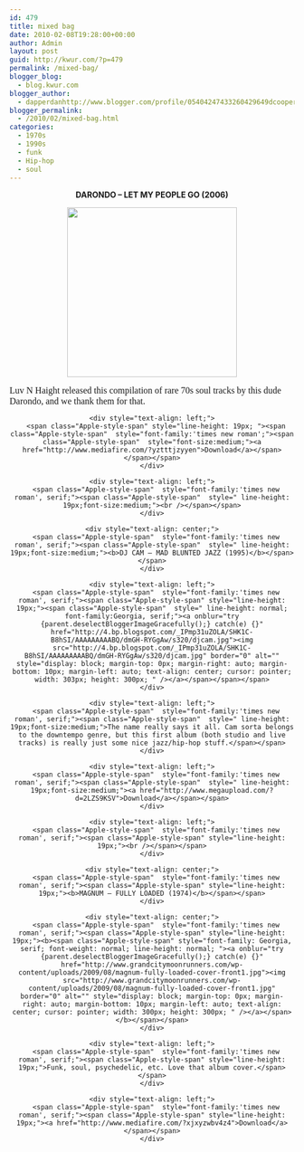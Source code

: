 ```yaml
---
id: 479
title: mixed bag
date: 2010-02-08T19:28:00+00:00
author: Admin
layout: post
guid: http://kwur.com/?p=479
permalink: /mixed-bag/
blogger_blog:
  - blog.kwur.com
blogger_author:
  - dapperdanhttp://www.blogger.com/profile/05404247433260429649dcooper@artsci.wustl.edu
blogger_permalink:
  - /2010/02/mixed-bag.html
categories:
  - 1970s
  - 1990s
  - funk
  - Hip-hop
  - soul
---
```

<div class="pf-content">
  <div style="text-align: center;">
    <span class="Apple-style-span" style="font-weight: bold; ">DARONDO – LET MY PEOPLE GO (2006)</span>
  </div>
  
  <p>
    <a onblur="try {parent.deselectBloggerImageGracefully();} catch(e) {}" href="http://1.bp.blogspot.com/_NaRgOsnNnps/RoZp2swy0rI/AAAAAAAAANo/WuSWonZObxE/s320/darondo.jpg"><img style="display:block; margin:0px auto 10px; text-align:center;cursor:pointer; cursor:hand;width: 300px; height: 300px;" src="http://1.bp.blogspot.com/_NaRgOsnNnps/RoZp2swy0rI/AAAAAAAAANo/WuSWonZObxE/s320/darondo.jpg" border="0" alt="" /></a>
  </p>
  
  <div style="text-align: center;">
    <div style="text-align: left;">
      <span class="Apple-style-span" style="line-height: 19px; "><span class="Apple-style-span"  style="font-family:'times new roman';"><span class="Apple-style-span"  style="font-size:medium;">Luv N Haight released this compilation of rare 70s soul tracks by this dude Darondo, and we thank them for that.</span></span></span>
    </div>
    
    <div style="text-align: left;">
      <span class="Apple-style-span" style="line-height: 19px; "><span class="Apple-style-span"  style="font-family:'times new roman';"><span class="Apple-style-span"  style="font-size:medium;"><a href="http://www.mediafire.com/?yztttjzyyen">Download</a></span></span></span>
    </div>
    
    <div style="text-align: left;">
      <span class="Apple-style-span"  style="font-family:'times new roman', serif;"><span class="Apple-style-span"  style=" line-height: 19px;font-size:medium;"><br /></span></span>
    </div>
    
    <div style="text-align: center;">
      <span class="Apple-style-span"  style="font-family:'times new roman', serif;"><span class="Apple-style-span"  style=" line-height: 19px;font-size:medium;"><b>DJ CAM – MAD BLUNTED JAZZ (1995)</b></span></span>
    </div>
    
    <div style="text-align: left;">
      <span class="Apple-style-span"  style="font-family:'times new roman', serif;"><span class="Apple-style-span" style="line-height: 19px;"><span class="Apple-style-span"  style=" line-height: normal; font-family:Georgia, serif;"><a onblur="try {parent.deselectBloggerImageGracefully();} catch(e) {}" href="http://4.bp.blogspot.com/_IPmp31uZOLA/SHK1C-B8hSI/AAAAAAAAABQ/dmGH-RYGgAw/s320/djcam.jpg"><img src="http://4.bp.blogspot.com/_IPmp31uZOLA/SHK1C-B8hSI/AAAAAAAAABQ/dmGH-RYGgAw/s320/djcam.jpg" border="0" alt="" style="display: block; margin-top: 0px; margin-right: auto; margin-bottom: 10px; margin-left: auto; text-align: center; cursor: pointer; width: 303px; height: 300px; " /></a></span></span></span>
    </div>
    
    <div style="text-align: left;">
      <span class="Apple-style-span"  style="font-family:'times new roman', serif;"><span class="Apple-style-span"  style=" line-height: 19px;font-size:medium;">The name really says it all. Cam sorta belongs to the downtempo genre, but this first album (both studio and live tracks) is really just some nice jazz/hip-hop stuff.</span></span>
    </div>
    
    <div style="text-align: left;">
      <span class="Apple-style-span"  style="font-family:'times new roman', serif;"><span class="Apple-style-span"  style=" line-height: 19px;font-size:medium;"><a href="http://www.megaupload.com/?d=2LZS9KSV">Download</a></span></span>
    </div>
    
    <div style="text-align: left;">
      <span class="Apple-style-span"  style="font-family:'times new roman', serif;"><span class="Apple-style-span" style="line-height: 19px;"><br /></span></span>
    </div>
    
    <div style="text-align: center;">
      <span class="Apple-style-span"  style="font-family:'times new roman', serif;"><span class="Apple-style-span" style="line-height: 19px;"><b>MAGNUM – FULLY LOADED (1974)</b></span></span>
    </div>
    
    <div style="text-align: center;">
      <span class="Apple-style-span"  style="font-family:'times new roman', serif;"><span class="Apple-style-span" style="line-height: 19px;"><b><span class="Apple-style-span" style="font-family: Georgia, serif; font-weight: normal; line-height: normal; "><a onblur="try {parent.deselectBloggerImageGracefully();} catch(e) {}" href="http://www.grandcitymoonrunners.com/wp-content/uploads/2009/08/magnum-fully-loaded-cover-front1.jpg"><img src="http://www.grandcitymoonrunners.com/wp-content/uploads/2009/08/magnum-fully-loaded-cover-front1.jpg" border="0" alt="" style="display: block; margin-top: 0px; margin-right: auto; margin-bottom: 10px; margin-left: auto; text-align: center; cursor: pointer; width: 300px; height: 300px; " /></a></span></b></span></span>
    </div>
    
    <div style="text-align: left;">
      <span class="Apple-style-span"  style="font-family:'times new roman', serif;"><span class="Apple-style-span" style="line-height: 19px;">Funk, soul, psychedelic, etc. Love that album cover.</span></span>
    </div>
    
    <div style="text-align: left;">
      <span class="Apple-style-span"  style="font-family:'times new roman', serif;"><span class="Apple-style-span" style="line-height: 19px;"><a href="http://www.mediafire.com/?xjxyzwbv4z4">Download</a></span></span>
    </div>
  </div>
</div>